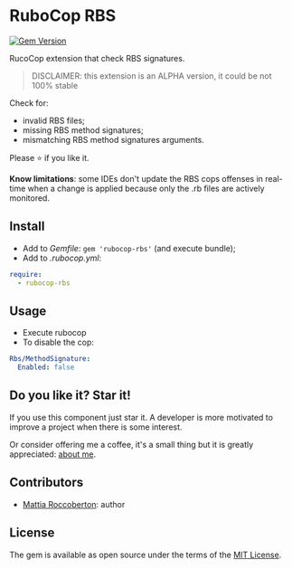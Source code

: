 # RuboCop RBS

[![Gem Version](https://badge.fury.io/rb/rubocop-rbs.svg)](https://badge.fury.io/rb/rubocop-rbs)

RucoCop extension that check RBS signatures.

> DISCLAIMER: this extension is an ALPHA version, it could be not 100% stable

Check for:
- invalid RBS files;
- missing RBS method signatures;
- mismatching RBS method signatures arguments.

Please ⭐ if you like it.

**Know limitations**: some IDEs don't update the RBS cops offenses in real-time when a change is applied because only the .rb files are actively monitored.

## Install

- Add to _Gemfile_: `gem 'rubocop-rbs'` (and execute bundle);
- Add to _.rubocop.yml_:

```yml
require:
  - rubocop-rbs
```

## Usage

- Execute rubocop
- To disable the cop:

```yml
Rbs/MethodSignature:
  Enabled: false
```

## Do you like it? Star it!

If you use this component just star it. A developer is more motivated to improve a project when there is some interest.

Or consider offering me a coffee, it's a small thing but it is greatly appreciated: [about me](https://www.blocknot.es/about-me).

## Contributors

- [Mattia Roccoberton](https://blocknot.es/): author

## License

The gem is available as open source under the terms of the [MIT License](LICENSE.txt).
